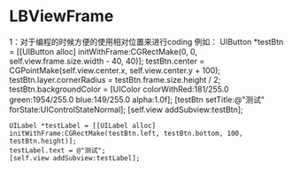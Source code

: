 # LBViewFrame
1：对于编程的时候方便的使用相对位置来进行coding
例如：
    UIButton *testBtn = [[UIButton alloc] initWithFrame:CGRectMake(0, 0, self.view.frame.size.width - 40, 40)];
    testBtn.center = CGPointMake(self.view.center.x, self.view.center.y + 100);
    testBtn.layer.cornerRadius = testBtn.frame.size.height / 2;
    testBtn.backgroundColor = [UIColor colorWithRed:181/255.0 green:1954/255.0 blue:149/255.0 alpha:1.0f];
    [testBtn setTitle:@"测试" forState:UIControlStateNormal];
    [self.view addSubview:testBtn];
    
    UILabel *testLabel = [[UILabel alloc] initWithFrame:CGRectMake(testBtn.left, testBtn.bottom, 100, testBtn.height)];
    testLabel.text = @"测试";
    [self.view addSubview:testLabel];
